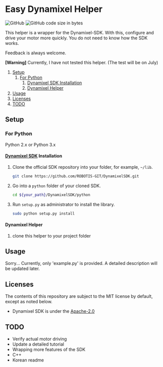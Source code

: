 # Easy Dynamixel Helper

![GitHub](https://img.shields.io/github/license/ryul1206/easy-dynamixel-helper.svg)
![GitHub code size in bytes](https://img.shields.io/github/languages/code-size/ryul1206/easy-dynamixel-helper.svg)

This helper is a wrapper for the Dynamixel-SDK. With this, configure and drive your motor more quickly. You do not need to know how the SDK works.

Feedback is always welcome.

**[Warning]** Currently, I have not tested this helper. (The test will be on July)

1. [Setup](#setup)
   1. [For Python](#for-python)
      1. [Dynamixel SDK Installation](#dynamixel-sdk-installation)
      2. [Dynamixel Helper](#dynamixel-helper)
2. [Usage](#usage)
3. [Licenses](#licenses)
4. [TODO](#todo)

## Setup

### For Python

Python 2.x or Python 3.x

#### [Dynamixel SDK](https://github.com/ROBOTIS-GIT/DynamixelSDK) Installation

1. Clone the official SDK repository into your folder, for example, `~/lib`.

   ```bash
   git clone https://github.com/ROBOTIS-GIT/DynamixelSDK.git
   ```

2. Go into a `python` folder of your cloned SDK.

   ```bash
   cd ${your_path}/DynamixelSDK/python
   ```

3. Run `setup.py` as administrator to install the library.

   ```bash
   sudo python setup.py install
   ```

#### Dynamixel Helper

1. clone this helper to your project folder

## Usage

Sorry... Currently, only 'example.py' is provided. A detailed description will be updated later.

## Licenses

The contents of this repository are subject to the MIT license by default, except as noted below.

- Dynamixel SDK is under the [Apache-2.0](https://github.com/ROBOTIS-GIT/DynamixelSDK/blob/master/LICENSE)
   <!-- 1. `dxl_helper.py` is modified from `read_write.py` of `${DynamixelSDK}/python/...` -->

## TODO

- Verify actual motor driving
- Update a detailed tutorial
- Wrapping more features of the SDK
- C++
- Korean readme
